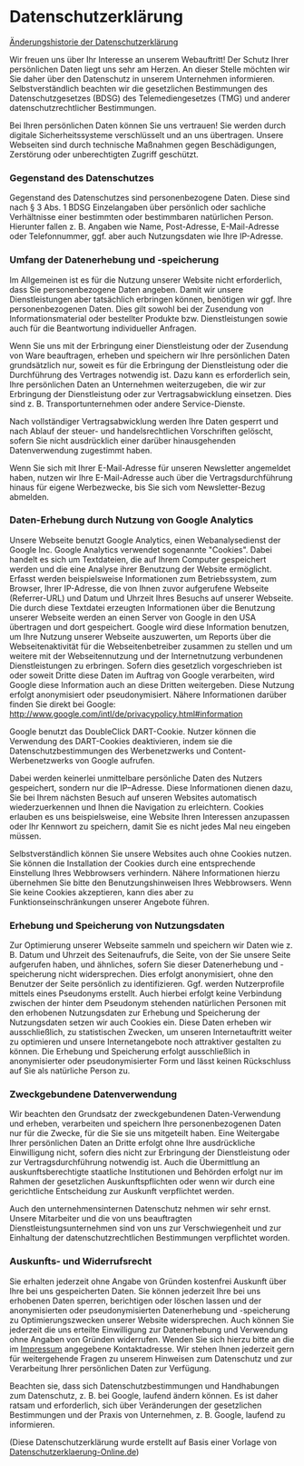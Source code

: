 # Datenschutzerklärung

[Änderungshistorie der Datenschutzerklärung](https://github.com/freistil/tos/commits/master/Datenschutzerkla%CC%88rung.md)

Wir freuen uns über Ihr Interesse an unserem Webauftritt! Der Schutz Ihrer persönlichen Daten liegt uns sehr am Herzen. An dieser Stelle möchten wir Sie daher über den Datenschutz in unserem Unternehmen informieren. Selbstverständlich beachten wir die gesetzlichen Bestimmungen des Datenschutzgesetzes (BDSG) des Telemediengesetzes (TMG) und anderer datenschutzrechtlicher Bestimmungen.

Bei Ihren persönlichen Daten können Sie uns vertrauen! Sie werden durch digitale Sicherheitssysteme verschlüsselt und an uns übertragen. Unsere Webseiten sind durch technische Maßnahmen gegen Beschädigungen, Zerstörung oder unberechtigten Zugriff geschützt.

### Gegenstand des Datenschutzes

Gegenstand des Datenschutzes sind personenbezogene Daten. Diese sind nach § 3 Abs. 1 BDSG Einzelangaben über persönlich oder sachliche Verhältnisse einer bestimmten oder bestimmbaren natürlichen Person. Hierunter fallen z. B. Angaben wie Name, Post-Adresse, E-Mail-Adresse oder Telefonnummer, ggf. aber auch Nutzungsdaten wie Ihre IP-Adresse.

### Umfang der Datenerhebung und -speicherung

Im Allgemeinen ist es für die Nutzung unserer Website nicht erforderlich, dass Sie personenbezogene Daten angeben. Damit wir unsere Dienstleistungen aber tatsächlich erbringen können, benötigen wir ggf. Ihre personenbezogenen Daten. Dies gilt sowohl bei der Zusendung von Informationsmaterial oder bestellter Produkte bzw. Dienstleistungen sowie auch für die Beantwortung individueller Anfragen.

Wenn Sie uns mit der Erbringung einer Dienstleistung oder der Zusendung von Ware beauftragen, erheben und speichern wir Ihre persönlichen Daten grundsätzlich nur, soweit es für die Erbringung der Dienstleistung oder die Durchführung des Vertrages notwendig ist. Dazu kann es erforderlich sein, Ihre persönlichen Daten an Unternehmen weiterzugeben, die wir zur Erbringung der Dienstleistung oder zur Vertragsabwicklung einsetzen. Dies sind z. B. Transportunternehmen oder andere Service-Dienste.

Nach vollständiger Vertragsabwicklung werden Ihre Daten gesperrt und nach Ablauf der steuer- und handelsrechtlichen Vorschriften gelöscht, sofern Sie nicht ausdrücklich einer darüber hinausgehenden Datenverwendung zugestimmt haben.

Wenn Sie sich mit Ihrer E-Mail-Adresse für unseren Newsletter angemeldet haben, nutzen wir Ihre E-Mail-Adresse auch über die Vertragsdurchführung hinaus für eigene Werbezwecke, bis Sie sich vom Newsletter-Bezug abmelden.

### Daten-Erhebung durch Nutzung von Google Analytics

Unsere Webseite benutzt Google Analytics, einen Webanalysedienst der Google Inc. Google Analytics verwendet sogenannte "Cookies". Dabei handelt es sich um Textdateien, die auf Ihrem Computer gespeichert werden und die eine Analyse ihrer Benutzung der Website ermöglicht. Erfasst werden beispielsweise Informationen zum Betriebssystem, zum Browser, Ihrer IP-Adresse, die von Ihnen zuvor aufgerufene Webseite (Referrer-URL) und Datum und Uhrzeit Ihres Besuchs auf unserer Webseite. Die durch diese Textdatei erzeugten Informationen über die Benutzung unserer Webseite werden an einen Server von Google in den USA übertragen und dort gespeichert. Google wird diese Information benutzen, um Ihre Nutzung unserer Webseite auszuwerten, um Reports über die Webseitenaktivität für die Webseitenbetreiber zusammen zu stellen und um weitere mit der Webseitennutzung und der Internetnutzung verbundenen Dienstleistungen zu erbringen. Sofern dies gesetzlich vorgeschrieben ist oder soweit Dritte diese Daten im Auftrag von Google verarbeiten, wird Google diese Information auch an diese Dritten weitergeben. Diese Nutzung erfolgt anonymisiert oder pseudonymisiert. Nähere Informationen darüber finden Sie direkt bei Google: http://www.google.com/intl/de/privacypolicy.html#information

Google benutzt das DoubleClick DART-Cookie. Nutzer können die Verwendung des DART-Cookies deaktivieren, indem sie die Datenschutzbestimmungen des Werbenetzwerks und Content-Werbenetzwerks von Google aufrufen.

Dabei werden keinerlei unmittelbare persönliche Daten des Nutzers gespeichert, sondern nur die IP–Adresse. Diese Informationen dienen dazu, Sie bei Ihrem nächsten Besuch auf unseren Websites automatisch wiederzuerkennen und Ihnen die Navigation zu erleichtern. Cookies erlauben es uns beispielsweise, eine Website Ihren Interessen anzupassen oder Ihr Kennwort zu speichern, damit Sie es nicht jedes Mal neu eingeben müssen. 

Selbstverständlich können Sie unsere Websites auch ohne Cookies nutzen. Sie können die Installation der Cookies durch eine entsprechende Einstellung Ihres Webbrowsers verhindern. Nähere Informationen hierzu übernehmen Sie bitte den Benutzungshinweisen Ihres Webbrowsers. Wenn Sie keine Cookies akzeptieren, kann dies aber zu Funktionseinschränkungen unserer Angebote führen.

### Erhebung und Speicherung von Nutzungsdaten

Zur Optimierung unserer Webseite sammeln und speichern wir Daten wie z. B. Datum und Uhrzeit des Seitenaufrufs, die Seite, von der Sie unsere Seite aufgerufen haben, und ähnliches, sofern Sie dieser Datenerhebung und -speicherung nicht widersprechen. Dies erfolgt anonymisiert, ohne den Benutzer der Seite persönlich zu identifizieren. Ggf. werden Nutzerprofile mittels eines Pseudonyms erstellt. Auch hierbei erfolgt keine Verbindung zwischen der hinter dem Pseudonym stehenden natürlichen Personen mit den erhobenen Nutzungsdaten zur Erhebung und Speicherung der Nutzungsdaten setzen wir auch Cookies ein. Diese Daten erheben wir ausschließlich, zu statistischen Zwecken, um unseren Internetauftritt weiter zu optimieren und unsere Internetangebote noch attraktiver gestalten zu können. Die Erhebung und Speicherung erfolgt ausschließlich in anonymisierter oder pseudonymisierter Form und lässt keinen Rückschluss auf Sie als natürliche Person zu.

### Zweckgebundene Datenverwendung

Wir beachten den Grundsatz der zweckgebundenen Daten-Verwendung und erheben, verarbeiten und speichern Ihre personenbezogenen Daten nur für die Zwecke, für die Sie sie uns mitgeteilt haben. Eine Weitergabe Ihrer persönlichen Daten an Dritte erfolgt ohne Ihre ausdrückliche Einwilligung nicht, sofern dies nicht zur Erbringung der Dienstleistung oder zur Vertragsdurchführung notwendig ist. Auch die Übermittlung an auskunftsberechtigte staatliche Institutionen und Behörden erfolgt nur im Rahmen der gesetzlichen Auskunftspflichten oder wenn wir durch eine gerichtliche Entscheidung zur Auskunft verpflichtet werden.

Auch den unternehmensinternen Datenschutz nehmen wir sehr ernst. Unsere Mitarbeiter und die von uns beauftragten Dienstleistungsunternehmen sind von uns zur Verschwiegenheit und zur Einhaltung der datenschutzrechtlichen Bestimmungen verpflichtet worden.

### Auskunfts- und Widerrufsrecht

Sie erhalten jederzeit ohne Angabe von Gründen kostenfrei Auskunft über Ihre bei uns gespeicherten Daten. Sie können jederzeit Ihre bei uns erhobenen Daten sperren, berichtigen oder löschen lassen und der anonymisierten oder pseudonymisierten Datenerhebung und -speicherung zu Optimierungszwecken unserer Website widersprechen. Auch können Sie jederzeit die uns erteilte Einwilligung zur Datenerhebung und Verwendung ohne Angaben von Gründen widerrufen. Wenden Sie sich hierzu bitte an die im [Impressum][1] angegebene Kontaktadresse. Wir stehen Ihnen jederzeit gern für weitergehende Fragen zu unserem Hinweisen zum Datenschutz und zur Verarbeitung Ihrer persönlichen Daten zur Verfügung.

   [1]: /imprint

Beachten sie, dass sich Datenschutzbestimmungen und Handhabungen zum Datenschutz, z. B. bei Google, laufend ändern können. Es ist daher ratsam und erforderlich, sich über Veränderungen der gesetzlichen Bestimmungen und der Praxis von Unternehmen, z. B. Google, laufend zu informieren.

(Diese Datenschutzerklärung wurde erstellt auf Basis einer Vorlage von [Datenschutzerklaerung-Online.de][2])

   [2]: http://www.datenschutzerklaerung-online.de/
